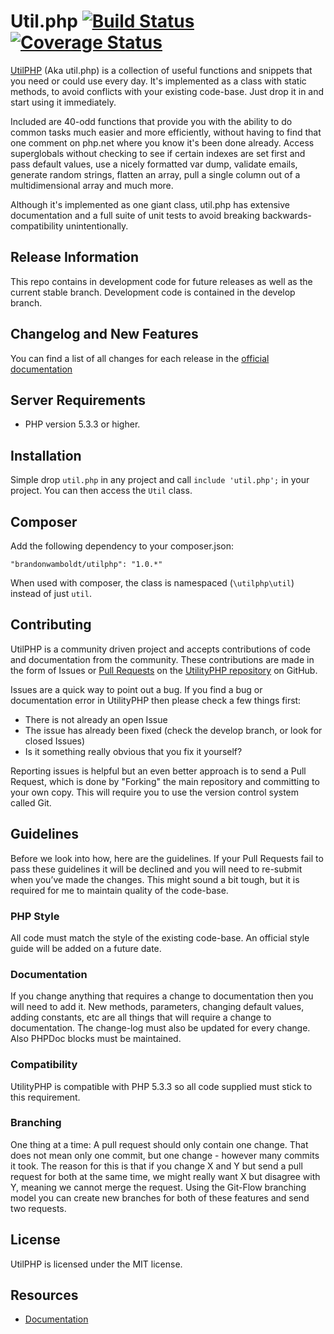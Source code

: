 # Util.php [![Build Status](https://travis-ci.org/brandonwamboldt/utilphp.png?branch=master)](https://travis-ci.org/brandonwamboldt/utilphp) [![Coverage Status](https://coveralls.io/repos/brandonwamboldt/utilphp/badge.png?branch=master)](https://coveralls.io/r/brandonwamboldt/utilphp?branch=master)

[UtilPHP](http://brandonwamboldt.github.com/utilphp/) (Aka util.php) is a
collection of useful functions and snippets that you need or could use every
day. It's implemented as a class with static methods, to avoid conflicts with
your existing code-base. Just drop it in and start using it immediately.

Included are 40-odd functions that provide you with the ability to do common
tasks much easier and more efficiently, without having to find that one comment
on php.net where you know it's been done already. Access superglobals without
checking to see if certain indexes are set first and pass default values, use a
nicely formatted var dump, validate emails, generate random strings, flatten an
array, pull a single column out of a multidimensional array and much more.

Although it's implemented as one giant class, util.php has extensive
documentation and a full suite of unit tests to avoid breaking
backwards-compatibility unintentionally.

## Release Information

This repo contains in development code for future releases as well as the
current stable branch. Development code is contained in the develop branch.

## Changelog and New Features

You can find a list of all changes for each release in the
[official documentation](http://brandonwamboldt.github.com/utilphp/#changelog)

## Server Requirements

* PHP version 5.3.3 or higher.

## Installation

Simple drop `util.php` in any project and call `include 'util.php';` in your
project. You can then access the `Util` class.

## Composer

Add the following dependency to your composer.json:

```
"brandonwamboldt/utilphp": "1.0.*"
```

When used with composer, the class is namespaced (`\utilphp\util`) instead of
just `util`.

## Contributing

UtilPHP is a community driven project and accepts contributions of code and
documentation from the community. These contributions are made in the form of
Issues or [Pull Requests](http://help.github.com/send-pull-requests/) on the
[UtilityPHP repository](https://github.com/brandonwamboldt/utilphp) on GitHub.

Issues are a quick way to point out a bug. If you find a bug or documentation
error in UtilityPHP then please check a few things first:

* There is not already an open Issue
* The issue has already been fixed (check the develop branch, or look for closed Issues)
* Is it something really obvious that you fix it yourself?

Reporting issues is helpful but an even better approach is to send a Pull
Request, which is done by "Forking" the main repository and committing to your
own copy. This will require you to use the version control system called Git.

## Guidelines

Before we look into how, here are the guidelines. If your Pull Requests fail to
pass these guidelines it will be declined and you will need to re-submit when
you’ve made the changes. This might sound a bit tough, but it is required for
me to maintain quality of the code-base.

### PHP Style

All code must match the style of the existing code-base. An official style
guide will be added on a future date.

### Documentation

If you change anything that requires a change to documentation then you will
need to add it. New methods, parameters, changing default values, adding
constants, etc are all things that will require a change to documentation. The
change-log must also be updated for every change. Also PHPDoc blocks must be
maintained.

### Compatibility

UtilityPHP is compatible with PHP 5.3.3 so all code supplied must stick to this
requirement.

### Branching

One thing at a time: A pull request should only contain one change. That does
not mean only one commit, but one change - however many commits it took. The
reason for this is that if you change X and Y but send a pull request for both
at the same time, we might really want X but disagree with Y, meaning we cannot
merge the request. Using the Git-Flow branching model you can create new
branches for both of these features and send two requests.

## License

UtilPHP is licensed under the MIT license.

## Resources

* [Documentation](http://brandonwamboldt.github.com/utilphp/)
